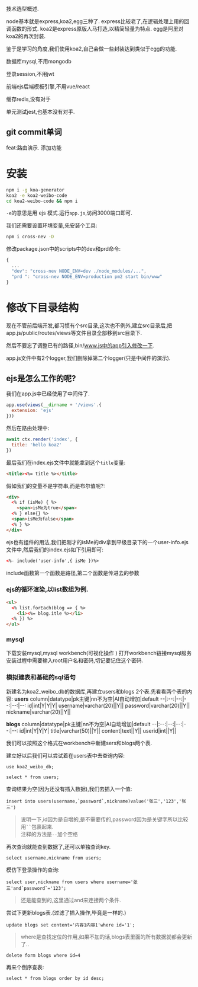 
技术选型概述.

node基本就是express,koa2,egg三种了.
express比较老了,在逻辑处理上用的回调函数的形式.
koa2是express原版人马打造,以精简轻量为特点.
egg是阿里对koa2的再次封装.

鉴于是学习的角度,我们使用koa2,自己会做一些封装达到类似于egg的功能.

数据库mysql,不用mongodb

登录session,不用jwt

前端ejs后端模板引擎,不用vue/react

缓存redis,没有对手

单元测试jest,也基本没有对手.
## git commit单词
feat:路由演示. 添加功能

# 安装
```sh
npm i -g koa-generator 
koa2 -e koa2-weibo-code
cd koa2-weibo-code && npm i
```
`-e`的意思是用 ejs 模式.运行`app.js`,访问3000端口即可.

我们还需要设置环境变量,先安装个工具:
```sh
npm i cross-nev -D
```
修改package.json中的scripts中的dev和prd命令:
```js
{
  ...
  "dev": "cross-nev NODE_ENV=dev ./node_modules/...",
  "prd ": "cross-nev NODE_ENV=production pm2 start bin/www"
}
```
# 修改下目录结构
现在不管前后端开发,都习惯有个src目录,这次也不例外,建立src目录后,把app.js/public/routes/views等文件目录全部移到src目录下.

然后不要忘了调整已有的路径,bin/www.js中的app引入修改一下.

app.js文件中有2个logger,我们删除掉第二个logger(只是中间件的演示).

## ejs是怎么工作的呢?
我们在app.js中已经使用了中间件了.
```js
app.use(views(__dirname + '/views'.{
  extension: 'ejs'
}))
```
然后在路由处理中:
```js
await ctx.render('index', {
  title: 'hello koa2'
})
```
最后我们在index.ejs文件中就能拿到这个`title`变量:
```html
<title><%= title %></title>
```
假如我们的变量不是字符串,而是布尔值呢?:
```html
<div>
  <% if (isMe) { %>
    <span>isMe为true</span>
  <% } else{} %>
  <span>isMe为false</span>
  <% } %>
</div>
```
ejs也有组件的用法,我们把刚才的isMe的div拿到平级目录下的一个user-info.ejs文件中,然后我们的index.ejs如下引用即可:
```html
<%- include('user-info',{ isMe })%>
```
include函数第一个函数是路径,第二个函数是传进去的参数

### ejs的循环渲染,以list数组为例.
```html
<ul>
  <% list.forEach(blog => { %>
    <li><%= blog.itle %></li>
  <% }) %>
</ul>
```

### mysql 
下载安装mysql,mysql workbench(可视化操作 )
打开workbench链接mysql服务
安装过程中需要输入root用户名和密码,切记要记住这个密码.

### 模拟建表和基础的sql语句
新建名为koa2_weibo_db的数据库,再建立users和blogs 2个表.先看看两个表的内容:
**users**
column|datatype|pk主键|nn不为空|AI自动增加|default
--|:--:|--:|--:|--:|--:
id|int|Y|Y|Y|
username|varchar(20)||Y||
password|varchar(20)||Y||
nickname|varchar(20)||Y||

**blogs**
column|datatype|pk主键|nn不为空|AI自动增加|default
--|:--:|--:|--:|--:|--:
id|int|Y|Y|Y|
title|varchar(50)||Y||
content|text||Y||
userid|int||Y||

我们可以按照这个格式在workbench中新建sers和blogs两个表.

建立好以后我们可以尝试着在users表中去查询内容:
```
use koa2_weibo_db;

select * from users;
```
查询结果为空(因为还没有插入数据),我们去插入一个值:
```
insert into users(username,`password`,nickname)value('张三','123','张三')
```
>说明一下,id因为是自增的,是不需要传的,password因为是关键字所以比较用` `` `包裹起来.  
注释的方法是`--`加个空格

再次查询就能查到数据了,还可以单独查询key.
```
select username,nickname from users;
```
模仿下登录操作的查询:
```
select user,nickname from users where username='张三'and`password`='123';
```
>还是能查到的,这里通过and来连接两个条件.

尝试下更新blogs表.(过滤了插入操作,毕竟是一样的.)
```
update blogs set content='内容1内容1'where id='1';
```
>where是查找定位的作用,如果不加的话,blogs表里面的所有数据就都会更新了..
```
delete form blogs where id=4
```
再来个倒序查表:
```
select * from blogs order by id desc;
```